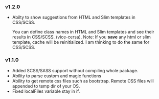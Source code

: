 ### v1.2.0
* Abilty to show suggestions from HTML and Slim templates in CSS/SCSS.
  
  You can define class names in HTML and Slim templates and see their results in CSS/SCSS. (vice-cersa).
  Note: If you **save** any html or slim template, cache will be reinitialized. I am thinking to do the same for CSS/SCSS.

### v1.1.0

* Added SCSS/SASS support without compiling whole package.
* Ability to parse custom and magic functions
* Ability to get remote css files such as bootstrap. Remote CSS files will appended to temp dir of your OS.
* Fixed localFiles variable stay in if.
